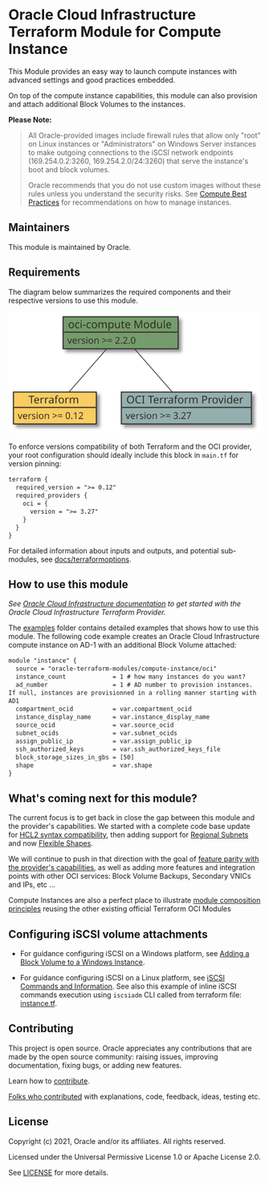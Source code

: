 # Oracle Cloud Infrastructure Terraform Module for Compute Instance

This Module provides an easy way to launch compute instances with advanced settings and good practices embedded.

On top of the compute instance capabilities, this module can also provision and attach additional Block Volumes to the instances.

**Please Note:**

> All Oracle-provided images include firewall rules that allow only "root" on Linux instances or "Administrators" on Windows Server instances to make outgoing connections to the iSCSI network endpoints (169.254.0.2:3260, 169.254.2.0/24:3260) that serve the instance's boot and block volumes.
>
> Oracle recommends that you do not use custom images without these rules unless you understand the security risks. See [Compute Best Practices](https://docs.cloud.oracle.com/iaas/Content/Compute/References/bestpracticescompute.htm#two) for recommendations on how to manage instances.

## Maintainers

This module is maintained by Oracle.

## Requirements

The diagram below summarizes the required components and their respective versions to use this module.

![versions](https://github.com/oracle-terraform-modules/terraform-oci-compute-instance/blob/main/docs/diagrams/versions.svg?raw=true&sanitize=true)

To enforce versions compatibility of both Terraform and the OCI provider, your root configuration should ideally include this block in `main.tf` for version pinning:

```HCL
terraform {
  required_version = ">= 0.12"
  required_providers {
    oci = {
      version = ">= 3.27"
    }
  }
}
```

For detailed information about inputs and outputs, and potential sub-modules, see [docs/terraformoptions](https://github.com/oracle-terraform-modules/terraform-oci-compute-instance/blob/main/docs/terraformoptions.adoc).

## How to use this module

*See [Oracle Cloud Infrastructure documentation](https://docs.oracle.com/en-us/iaas/Content/API/SDKDocs/terraformproviderconfiguration.htm) to get started with the Oracle Cloud Infrastructure Terraform Provider.*

The [examples](https://github.com/oracle-terraform-modules/terraform-oci-compute-instance/tree/main/examples/) folder contains detailed examples that shows how to use this module. The following code example creates an Oracle Cloud Infrastructure compute instance on AD-1 with an additional Block Volume attached:

```hcl
module "instance" {
  source = "oracle-terraform-modules/compute-instance/oci"
  instance_count             = 1 # how many instances do you want?
  ad_number                  = 1 # AD number to provision instances. If null, instances are provisionned in a rolling manner starting with AD1
  compartment_ocid           = var.compartment_ocid
  instance_display_name      = var.instance_display_name
  source_ocid                = var.source_ocid
  subnet_ocids               = var.subnet_ocids
  assign_public_ip           = var.assign_public_ip
  ssh_authorized_keys        = var.ssh_authorized_keys_file
  block_storage_sizes_in_gbs = [50]
  shape                      = var.shape
}
```

## What's coming next for this module?

The current focus is to get back in close the gap between this module and the provider's capabilities. We started with a complete code base update for [HCL2 syntax compatibility](https://github.com/oracle-terraform-modules/terraform-oci-compute-instance/releases/tag/v2.0.2), then adding support for [Regional Subnets](https://github.com/oracle-terraform-modules/terraform-oci-compute-instance/releases/tag/v2.0.4) and now [Flexible Shapes](https://github.com/oracle-terraform-modules/terraform-oci-compute-instance/pull/49).

We will continue to push in that direction with the goal of [feature parity with the provider's capabilities](https://github.com/oracle-terraform-modules/terraform-oci-compute-instance/projects/4), as well as adding more features and integration points with other OCI services: Block Volume Backups, Secondary VNICs and IPs, etc ...

Compute Instances are also a perfect place to illustrate [module composition principles](https://www.terraform.io/docs/language/modules/develop/composition.html) reusing the other existing official Terraform OCI Modules

## Configuring iSCSI volume attachments

- For guidance configuring iSCSI on a Windows platform, see [Adding a Block Volume to a Windows Instance](https://docs.cloud.oracle.com/iaas/Content/GSG/Tasks/addingstorageForWindows.htm).

- For guidance configuring iSCSI on a Linux platform, see [iSCSI Commands and Information](https://docs.cloud.oracle.com/iaas/Content/Block/Concepts/iscsiinformation.htm). See also this example of inline iSCSI commands execution using `iscsiadm` CLI called from terraform file: [instance.tf](https://github.com/terraform-providers/terraform-provider-oci/blob/master/examples/compute/instance/instance.tf).

## Contributing

This project is open source. Oracle appreciates any contributions that are made by the open source community: raising issues, improving documentation, fixing bugs, or adding new features.

Learn how to [contribute](https://github.com/oracle-terraform-modules/terraform-oci-compute-instance/blob/main/CONTRIBUTING.adoc).

[Folks who contributed](https://github.com/oracle-terraform-modules/terraform-oci-compute-instance/blob/main/CONTRIBUTORS.adoc) with explanations, code, feedback, ideas, testing etc.

## License

Copyright (c) 2021, Oracle and/or its affiliates. All rights reserved.

Licensed under the Universal Permissive License 1.0 or Apache License 2.0.

See [LICENSE](https://github.com/oracle-terraform-modules/terraform-oci-compute-instance/blob/main/LICENSE.txt) for more details.
